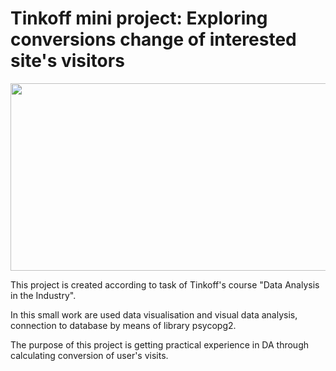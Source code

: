 # Tinkoff mini project: Exploring conversions change of interested site's visitors

<div align="center">
  <img src="[https://acdn.tinkoff.ru/static/pages/files/fa3f07a6-7dfd-4e08-963c-926f1960f655.webp](https://www.google.com/url?sa=i&url=https%3A%2F%2Fwww.tinkoff.ru%2Fabout%2Fbrand%2F&psig=AOvVaw3x-l27Lq1Ak3q4AIi9JIxF&ust=1689800006400000&source=images&cd=vfe&opi=89978449&ved=0CBEQjRxqFwoTCID-gNyRmYADFQAAAAAdAAAAABAQ)" width="600" height="300"/>
</div>

This project is created according to task of Tinkoff's course "Data Analysis in the Industry".

In this small work are used data visualisation and visual data analysis, connection to database by means of library psycopg2.

The purpose of this project is getting practical experience in DA through calculating conversion of user's visits.
